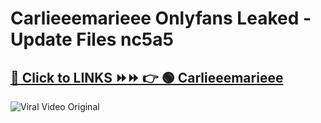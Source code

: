 
 # Carlieeemarieee Onlyfans Leaked - Update Files nc5a5

## <h2><a href="https://clipsfans.com/Carlieeemarieee&ref=git">🔗 Click to LINKS ⏩⏩ 👉 🟢 Carlieeemarieee </a></h2>

<a href="https://clipsfans.com/Carlieeemarieee&ref=git" rel="nofollow" data-target="animated-image.originalLink"><img src="https://i.ibb.co.com/xMMVF88/686577567.gif" alt="Viral Video Original" style="max-width: 100%; display: inline-block;" data-target="animated-image.originalImage"></a>

